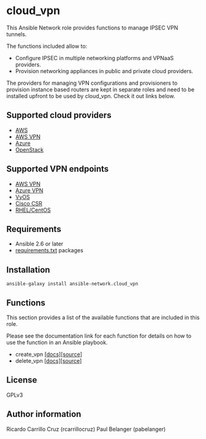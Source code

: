 cloud_vpn
=========

This Ansible Network role provides functions to manage IPSEC VPN tunnels.

The functions included allow to:

* Configure IPSEC in multiple networking platforms and VPNaaS providers.
* Provision networking appliances in public and private
  cloud providers.

The providers for managing VPN configurations and provisioners to provision
instance based routers are kept in separate roles and need to be installed
upfront to be used by cloud_vpn. Check it out links below.

## Supported cloud providers

* [AWS](https://github.com/ansible-network/aws)
* [AWS VPN](https://github.com/ansible-network/aws)
* [Azure](https://github.com/ansible-network/azure)
* [OpenStack](https://github.com/ansible-network/openstack)

## Supported VPN endpoints

* [AWS VPN](https://github.com/ansible-network/aws)
* [Azure VPN](https://github.com/ansible-network/azure)
* [VyOS](https://github.com/ansible-network/vyos)
* [Cisco CSR](https://github.com/ansible-network/cisco_ios)
* [RHEL/CentOS](https://github.com/ansible-network/rhel)

## Requirements

* Ansible 2.6 or later
* [requirements.txt](https://github.com/ansible-network/cloud_vpn/blob/devel/requirements.txt) packages

## Installation

`ansible-galaxy install ansible-network.cloud_vpn`

## Functions

This section provides a list of the available functions that are included
in this role.

Please see the documentation link for each function for details on how to use
the function in an Ansible playbook.

* create_vpn [[docs]](https://github.com/ansible-network/cloud_vpn/blob/devel/docs/create_vpn.md)[[source]](https://github.com/ansible-network/cloud_vpn/blob/devel/tasks/create_vpn.yaml)
* delete_vpn [[docs]](https://github.com/ansible-network/cloud_vpn/blob/devel/docs/delete_vpn.md)[[source]](https://github.com/ansible-network/cloud_vpn/blob/devel/tasks/delete_vpn.yaml)

## License

GPLv3

## Author information

Ricardo Carrillo Cruz (rcarrillocruz)
Paul Belanger (pabelanger)
